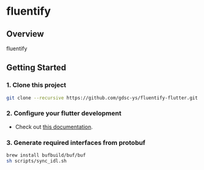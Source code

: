 # fluentify

## Overview
fluentify

## Getting Started

### 1. Clone this project
```sh
git clone --recursive https://github.com/gdsc-ys/fluentify-flutter.git
```

### 2. Configure your flutter development
- Check out [this documentation](https://docs.flutter.dev/get-started/install).

### 3. Generate required interfaces from protobuf
```sh
brew install bufbuild/buf/buf
sh scripts/sync_idl.sh
```
